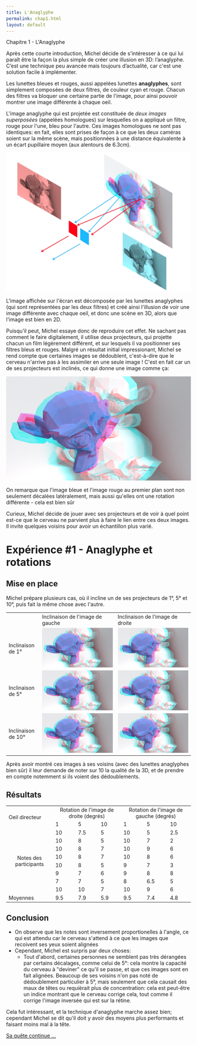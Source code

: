 ```yaml
---
title: L'Anaglyphe
permalink: chap1.html
layout: default
---
```


<div class="title-box">Chapitre 1 - L'Anaglyphe</div>

  Après cette courte introduction, Michel décide de s'intéresser à ce qui lui paraît être la façon la plus simple de créer une illusion en 3D: l’anaglyphe. C’est une technique peu avancée mais toujours d’actualité, car c'est une solution facile à implémenter.

  Les lunettes bleues et rouges, aussi appelées lunettes **anaglyphes**, sont simplement composées de deux filtres, de couleur cyan et rouge. Chacun des filtres va bloquer une certaine partie de l'image, pour ainsi pouvoir montrer une image différente à chaque oeil.
  
  L'image anaglyphe qui est projetée est constituée de _deux images superposées_ (appelées homologues) sur lesquelles on a appliqué un filtre, rouge pour l'une, bleu pour l'autre. Ces images homologues ne sont pas identiques: en fait, elles sont prises de façon à ce que les deux caméras soient sur la même scène, mais positionnées à une distance équivalente à un écart pupillaire moyen (aux alentours de 6.3cm).
  
![Anaglyphe Fonctionnement](assets/img/anaglyphe-miseenplace.jpg)

<div class="caption">L'image affichée sur l'écran est décomposée par les lunettes anaglyphes (qui sont représentées par les deux filtres) et créé ainsi l'illusion de voir une image différente avec chaque oeil, et donc une scène en 3D, alors que l'image est bien en 2D.</div>

Puisqu’il peut, Michel essaye donc de reproduire cet effet. Ne sachant pas comment le faire digitalement, il utilise deux projecteurs, qui projette chacun un film légèrement différent, et sur lesquels il va positionner ses filtres bleus et rouges. Malgré un résultat initial impressionant, Michel se rend compte que certaines images se dédoublent, c'est-à-dire que le cerveau n'arrive pas à les assimiler en une seule image ! C'est en fait car un de ses projecteurs est inclinés, ce qui donne une image comme ça:

![Anaglyphe problème](assets/img/anaglyphe-decale.png)

<div class="caption">On remarque que l'image bleue et l'image rouge au premier plan sont non seulement décalées latéralement, mais aussi qu'elles ont une rotation différente - cela est bien sûr </div>

Curieux, Michel décide de jouer avec ses projecteurs et de voir à quel point est-ce que le cerveau ne parvient plus à faire le lien entre ces deux images. Il invite quelques voisins pour avoir un échantillon plus varié.

<div class="experience">
<h1>Expérience #1 - Anaglyphe et rotations</h1>
<h2>Mise en place</h2>

Michel prépare plusieurs cas, où il incline un de ses projecteurs de 1°, 5° et 10°, puis fait la même chose avec l'autre.

<table>
  <tr>
    <td></td>
    <td>Inclinaison de l'image de gauche</td>
    <td>Inclinaison de l'image de droite</td>
  </tr>
  <tr>
    <td>Inclinaison de 1°</td>
    <td><img src="assets/img/3D_left1.png"></td>
    <td><img src="assets/img/3D_right1.png"></td>
  </tr>
  <tr>
    <td>Inclinaison de 5°</td>
    <td><img src="assets/img/3D_left5.png"></td>
    <td><img src="assets/img/3D_right5.png"></td>
  </tr>
  <tr>
    <td>Inclinaison de 10°</td>
    <td><img src="assets/img/3D_left10.png"></td>
    <td><img src="assets/img/3D_right10.png"></td>
  </tr>
</table>

Après avoir montré ces images à ses voisins (avec des lunettes anaglyphes bien sûr) il leur demande de noter sur 10 la qualité de la 3D, et de prendre en compte notemment si ils voient des dédoublements.

<h2>Résultats</h2>

<table>
  <tr>
    <td rowspan="2">Oeil directeur</td>
    <td colspan="3" style="text-align:center;">Rotation de l'image de droite (degrés)</td>
    <td colspan="3" style="text-align:center;">Rotation de l'image de gauche (degrés)</td>
  </tr>
  <tr>
    <td>1</td>
    <td>5</td>
    <td>10</td>
    <td>1</td>
    <td>5</td>
    <td>10</td>
  </tr>
  <tr>
    <td rowspan="8" style="text-align:center;">Notes des participants</td>
    <td>10</td>
    <td>7.5</td>
    <td>5</td>
    <td>10</td>
    <td>5</td>
    <td>2.5</td>
  </tr>
  <tr>
    <td>10</td>
    <td>8</td>
    <td>5</td>
    <td>10</td>
    <td>7</td>
    <td>2</td>
  </tr>
  <tr>
    <td>10</td>
    <td>8</td>
    <td>7</td>
    <td>10</td>
    <td>9</td>
    <td>6</td>
  </tr>
  <tr>
    <td>10</td>
    <td>8</td>
    <td>7</td>
    <td>10</td>
    <td>8</td>
    <td>6</td>
  </tr>
  <tr>
    <td>10</td>
    <td>8</td>
    <td>5</td>
    <td>9</td>
    <td>7</td>
    <td>3</td>
  </tr>
  <tr>
    <td>9</td>
    <td>7</td>
    <td>6</td>
    <td>9</td>
    <td>8</td>
    <td>8</td>
  </tr>
  <tr>
    <td>7</td>
    <td>7</td>
    <td>5</td>
    <td>8</td>
    <td>6.5</td>
    <td>5</td>
  </tr>
  <tr>
    <td>10</td>
    <td>10</td>
    <td>7</td>
    <td>10</td>
    <td>9</td>
    <td>6</td>
  </tr>
  <tr>
    <td>Moyennes</td>
    <td>9.5</td>
    <td>7.9</td>
    <td>5.9</td>
    <td>9.5</td>
    <td>7.4</td>
    <td>4.8</td>
  </tr>
</table>

<h2>Conclusion</h2>

  - On observe que les notes sont inversement proportionelles à l'angle, ce qui est attendu car le cerveau s'attend à ce que les images que recoivent ses yeux soient alignées
  - Cependant, Michel est surpris par deux choses:
	- Tout d'abord, certaines personnes ne semblent pas très dérangées par certains décalages, comme celui de 5°: cela montre la capacité du cerveau à "deviner" ce qu'il se passe, et que ces images sont en fait alignées. Beaucoup de ses voisins n'on pas noté de dédoublement particulier à 5°, mais seulement que cela causait des maux de têtes ou requièrait plus de concentration: cela est peut-être un indice montrant que le cerveau corrige cela, tout comme il corrige l'image inversée qui est sur la rétine.
	
</div>

Cela fut intéressant, et la technique d'anaglyphe marche assez bien; cependant Michel se dit qu'il doit y avoir des moyens plus performants et faisant moins mal à la tête. 

<a href="{{ '/chap2' | prepend: site.baseurl | prepend: site.url }}">Sa quête continue ...</a>


